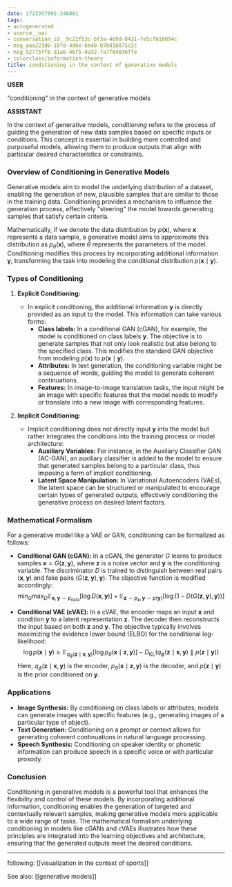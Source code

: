 ```yaml
---
date: 1723357992.348881
tags:
- autogenerated
- source__oai
- conversation_id__9c22f53c-bf3a-4b9d-8431-fe5cfb18d94c
- msg_aaa223d6-187d-4d6e-be40-87b016075c2c
- msg_52775ff6-31a6-46f5-8a32-7a7f04036ffe
- colorclass/information-theory
title: conditioning in the context of generative models
---
```


**USER**

"conditioning" in the context of generative models


**ASSISTANT**

In the context of generative models, *conditioning* refers to the process of guiding the generation of new data samples based on specific inputs or conditions. This concept is essential in building more controlled and purposeful models, allowing them to produce outputs that align with particular desired characteristics or constraints.

### Overview of Conditioning in Generative Models

Generative models aim to model the underlying distribution of a dataset, enabling the generation of new, plausible samples that are similar to those in the training data. Conditioning provides a mechanism to influence the generation process, effectively "steering" the model towards generating samples that satisfy certain criteria.

Mathematically, if we denote the data distribution by $p(\mathbf{x})$, where $\mathbf{x}$ represents a data sample, a generative model aims to approximate this distribution as $p_\theta(\mathbf{x})$, where $\theta$ represents the parameters of the model. Conditioning modifies this process by incorporating additional information $\mathbf{y}$, transforming the task into modeling the conditional distribution $p(\mathbf{x} \mid \mathbf{y})$.

### Types of Conditioning

1. **Explicit Conditioning:**
   - In explicit conditioning, the additional information $\mathbf{y}$ is directly provided as an input to the model. This information can take various forms:
     - **Class labels:** In a conditional GAN (cGAN), for example, the model is conditioned on class labels $\mathbf{y}$. The objective is to generate samples that not only look realistic but also belong to the specified class. This modifies the standard GAN objective from modeling $p(\mathbf{x})$ to $p(\mathbf{x} \mid \mathbf{y})$.
     - **Attributes:** In text generation, the conditioning variable might be a sequence of words, guiding the model to generate coherent continuations.
     - **Features:** In image-to-image translation tasks, the input might be an image with specific features that the model needs to modify or translate into a new image with corresponding features.

2. **Implicit Conditioning:**
   - Implicit conditioning does not directly input $\mathbf{y}$ into the model but rather integrates the conditions into the training process or model architecture:
     - **Auxiliary Variables:** For instance, in the Auxiliary Classifier GAN (AC-GAN), an auxiliary classifier is added to the model to ensure that generated samples belong to a particular class, thus imposing a form of implicit conditioning.
     - **Latent Space Manipulation:** In Variational Autoencoders (VAEs), the latent space can be structured or manipulated to encourage certain types of generated outputs, effectively conditioning the generative process on desired latent factors.

### Mathematical Formalism

For a generative model like a VAE or GAN, conditioning can be formalized as follows:

- **Conditional GAN (cGAN):** 
  In a cGAN, the generator $G$ learns to produce samples $\mathbf{x} = G(\mathbf{z}, \mathbf{y})$, where $\mathbf{z}$ is a noise vector and $\mathbf{y}$ is the conditioning variable. The discriminator $D$ is trained to distinguish between real pairs $(\mathbf{x}, \mathbf{y})$ and fake pairs $(G(\mathbf{z}, \mathbf{y}), \mathbf{y})$. The objective function is modified accordingly:
  $$
  \min_G \max_D \mathbb{E}_{\mathbf{x}, \mathbf{y} \sim p_{\text{data}}}[\log D(\mathbf{x}, \mathbf{y})] + \mathbb{E}_{\mathbf{z} \sim p_\mathbf{z}, \mathbf{y} \sim p(\mathbf{y})}[\log(1 - D(G(\mathbf{z}, \mathbf{y}), \mathbf{y}))]
  $$

- **Conditional VAE (cVAE):**
  In a cVAE, the encoder maps an input $\mathbf{x}$ and condition $\mathbf{y}$ to a latent representation $\mathbf{z}$. The decoder then reconstructs the input based on both $\mathbf{z}$ and $\mathbf{y}$. The objective typically involves maximizing the evidence lower bound (ELBO) for the conditional log-likelihood:
  $$
  \log p(\mathbf{x} \mid \mathbf{y}) \geq \mathbb{E}_{q_\phi(\mathbf{z} \mid \mathbf{x}, \mathbf{y})}[\log p_\theta(\mathbf{x} \mid \mathbf{z}, \mathbf{y})] - D_{\text{KL}}(q_\phi(\mathbf{z} \mid \mathbf{x}, \mathbf{y}) \parallel p(\mathbf{z} \mid \mathbf{y}))
  $$
  Here, $q_\phi(\mathbf{z} \mid \mathbf{x}, \mathbf{y})$ is the encoder, $p_\theta(\mathbf{x} \mid \mathbf{z}, \mathbf{y})$ is the decoder, and $p(\mathbf{z} \mid \mathbf{y})$ is the prior conditioned on $\mathbf{y}$.

### Applications

- **Image Synthesis:** By conditioning on class labels or attributes, models can generate images with specific features (e.g., generating images of a particular type of object).
- **Text Generation:** Conditioning on a prompt or context allows for generating coherent continuations in natural language processing.
- **Speech Synthesis:** Conditioning on speaker identity or phonetic information can produce speech in a specific voice or with particular prosody.

### Conclusion

Conditioning in generative models is a powerful tool that enhances the flexibility and control of these models. By incorporating additional information, conditioning enables the generation of targeted and contextually relevant samples, making generative models more applicable to a wide range of tasks. The mathematical formalism underlying conditioning in models like cGANs and cVAEs illustrates how these principles are integrated into the learning objectives and architecture, ensuring that the generated outputs meet the desired conditions.


---


following: [[visualization in the context of sports]]

See also: [[generative models]]